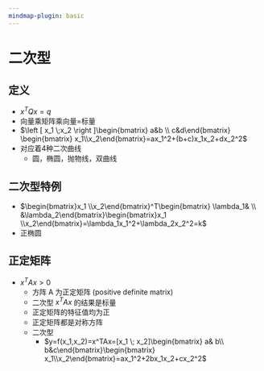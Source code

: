 ```yaml
---
mindmap-plugin: basic
---
```


# 二次型

## 定义
- $x^TQx=q$
- 向量乘矩阵乘向量=标量
- $\left [ x_1 \;x_2 \right ]\begin{bmatrix}  a&b \\  c&d\end{bmatrix} \begin{bmatrix} x_1\\x_2\end{bmatrix}=ax_1^2+(b+c)x_1x_2+dx_2^2$
- 对应着4种二次曲线
	- 圆，椭圆，抛物线，双曲线

## 二次型特例
- $\begin{bmatrix}x_1 \\x_2\end{bmatrix}^T\begin{bmatrix}  \lambda_1& \\  &\lambda_2\end{bmatrix}\begin{bmatrix}x_1 \\x_2\end{bmatrix}=\lambda_1x_1^2+\lambda_2x_2^2=k$
- 正椭圆

## 正定矩阵
- $x^TAx > 0$
    - 方阵 A 为正定矩阵 (positive definite matrix)
    - 二次型 $x^TAx$ 的结果是标量
    - 正定矩阵的特征值均为正
    - 正定矩阵都是对称方阵
    - 二次型
        - $y=f(x_1,x_2)=x^TAx=[x_1 \; x_2]\begin{bmatrix}  a& b\\  b&c\end{bmatrix}\begin{bmatrix} x_1\\x_2\end{bmatrix}=ax_1^2+2bx_1x_2+cx_2^2$